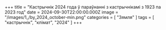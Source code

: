 +++
title = "Кастрычнік 2024 года ў параўнанні з кастрычнікамi з 1923 па 2023 год"
date = 2024-09-30T22:00:00.000Z
image = "/images/1_/by_2024_october-min.png"
categories = [ "Зямля" ]
tags = [ "кастрычнік", "клiмат", "2024" ]
+++

